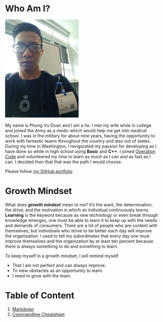 # Who Am I?

![PIC](../img/Profilepic.jpg)


My name is Phong Vu Doan and I am a he. I met my wife while in college and joined the Army as a medic which would help me get into *medical school*. I was in the military for about nine years, having the opportunity to work with fantastic teams throughout the country and also out of states. During my time in Washington, I revigorated my passion for developing as I have done so while in high school using **Basic** and **C++**. I joined [Operation Code](https://operationcode.org) and volunteered my time to learn as much as I can and as fast as I can. I decided then that that was the path I would choose.

Please follow [my GitHub portfolio](https://github.com/phongvdoan) 

# Growth Mindset

What does ***growth mindset*** mean to me? It’s the want, the determination, the drive, and the motivation in which an individual continuously learns. **Learning** is the keyword because as new technology or even break through knowledge emerges, one must be able to learn it to keep up with the needs and demands of consumers. There are a lot of people who are content with themselves, but individuals who strive to be better each day will improve the organization. I used to tell my subordinates that every day one must improve themselves and the organization by at least ten percent because there is always something to do and something to learn.

To keep myself in a growth mindset, I will remind myself

- That I am not perfect and can always improve.
- To view obstacles as an opportunity to learn.
- I need to grow with the team.

# Table of Content

1. [Markdown](/learning_markdown.md)
2. [Commandline Cheatsheet](/cheatsheet.md)